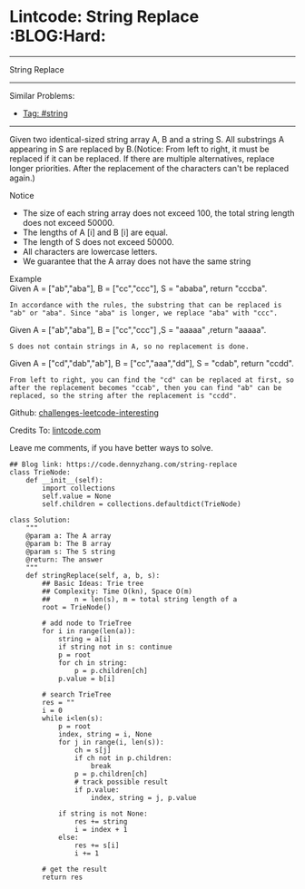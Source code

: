 # Lintcode: String Replace     :BLOG:Hard:


---

String Replace  

---

Similar Problems:  
-   [Tag: #string](https://code.dennyzhang.com/tag/string)

---

Given two identical-sized string array A, B and a string S. All substrings A appearing in S are replaced by B.(Notice: From left to right, it must be replaced if it can be replaced. If there are multiple alternatives, replace longer priorities. After the replacement of the characters can't be replaced again.)  

Notice  
-   The size of each string array does not exceed 100, the total string length does not exceed 50000.
-   The lengths of A [i] and B [i] are equal.
-   The length of S does not exceed 50000.
-   All characters are lowercase letters.
-   We guarantee that the A array does not have the same string

Example  
Given A = ["ab","aba"], B = ["cc","ccc"], S = "ababa", return "cccba".  

    In accordance with the rules, the substring that can be replaced is "ab" or "aba". Since "aba" is longer, we replace "aba" with "ccc".

Given A = ["ab","aba"], B = ["cc","ccc"] ,S = "aaaaa" ,return "aaaaa".  

    S does not contain strings in A, so no replacement is done.

Given A = ["cd","dab","ab"], B = ["cc","aaa","dd"], S = "cdab", return "ccdd".  

    From left to right, you can find the "cd" can be replaced at first, so after the replacement becomes "ccab", then you can find "ab" can be replaced, so the string after the replacement is "ccdd".

Github: [challenges-leetcode-interesting](https://github.com/DennyZhang/challenges-leetcode-interesting/tree/master/string-replace)  

Credits To: [lintcode.com](http://www.lintcode.com/en/problem/string-replace/)  

Leave me comments, if you have better ways to solve.  

    ## Blog link: https://code.dennyzhang.com/string-replace
    class TrieNode:
        def __init__(self):
            import collections
            self.value = None
            self.children = collections.defaultdict(TrieNode)
    
    class Solution:
        """
        @param a: The A array
        @param b: The B array
        @param s: The S string
        @return: The answer
        """
        def stringReplace(self, a, b, s):
            ## Basic Ideas: Trie tree
            ## Complexity: Time O(kn), Space O(m)
            ##      n = len(s), m = total string length of a
            root = TrieNode()
    
            # add node to TrieTree
            for i in range(len(a)):
                string = a[i]
                if string not in s: continue
                p = root
                for ch in string:
                    p = p.children[ch]
                p.value = b[i]
    
            # search TrieTree
            res = ""
            i = 0
            while i<len(s):
                p = root
                index, string = i, None
                for j in range(i, len(s)):
                    ch = s[j]
                    if ch not in p.children:
                        break
                    p = p.children[ch]
                    # track possible result
                    if p.value:
                        index, string = j, p.value
    
                if string is not None:
                    res += string
                    i = index + 1
                else:
                    res += s[i]
                    i += 1
    
            # get the result
            return res
